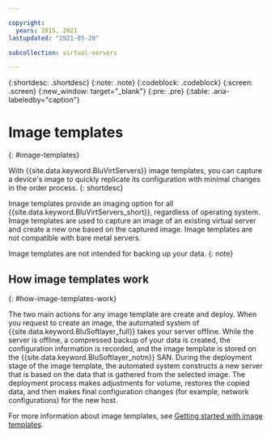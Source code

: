 ```yaml
---

copyright:
  years: 2015, 2021
lastupdated: "2021-05-20"

subcollection: virtual-servers

---
```


{:shortdesc: .shortdesc}
{:note: .note}
{:codeblock: .codeblock}
{:screen: .screen}
{:new_window: target="_blank"}
{:pre: .pre}
{:table: .aria-labeledby="caption"}

# Image templates
{: #image-templates}

With {{site.data.keyword.BluVirtServers}} image templates, you can capture a device's image to quickly replicate its configuration with minimal changes in the order process.
{: shortdesc}

Image templates provide an imaging option for all {{site.data.keyword.BluVirtServers_short}}, regardless of operating system. Image templates are used to capture an image of an existing virtual server and create a new one based on the captured image. Image templates are not compatible with bare metal servers.

Image templates are not intended for backing up your data.
{: note}

## How image templates work
{: #how-image-templates-work}

The two main actions for any image template are create and deploy. When you request to create an image, the automated system of {{site.data.keyword.BluSoftlayer_full}} takes your server offline. While the server is offline, a compressed backup of your data is created, the configuration information is recorded, and the image template is stored on the {{site.data.keyword.BluSoftlayer_notm}} SAN. During the deployment stage of the image template, the automated system constructs a new server that is based on the data that is gathered from the selected image. The deployment process makes adjustments for volume, restores the copied data, and then makes final configuration changes (for example, network configurations) for the new host.

For more information about image templates, see [Getting started with image templates](/docs/image-templates?topic=image-templates-getting-started-with-image-templates).
